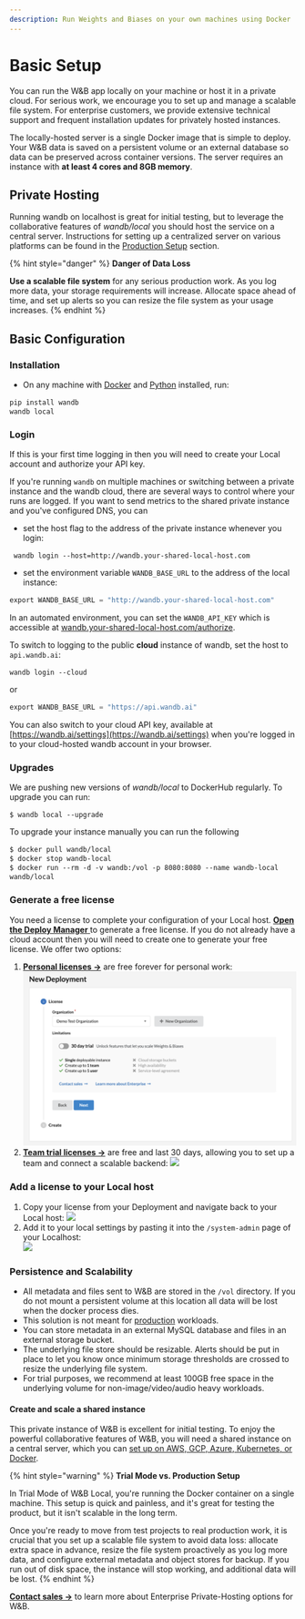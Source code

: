 ```yaml
---
description: Run Weights and Biases on your own machines using Docker
---
```


# Basic Setup

You can run the W\&B app locally on your machine or host it in a private cloud. For serious work, we encourage you to set up and manage a scalable file system. For enterprise customers, we provide extensive technical support and frequent installation updates for privately hosted instances.

The locally-hosted server is a single Docker image that is simple to deploy. Your W\&B data is saved on a persistent volume or an external database so data can be preserved across container versions. The server requires an instance with **at least 4 cores and 8GB memory**.

## Private Hosting

Running wandb on localhost is great for initial testing, but to leverage the collaborative features of _wandb/local_ you should host the service on a central server. Instructions for setting up a centralized server on various platforms can be found in the [Production Setup](setup/) section.

{% hint style="danger" %}
**Danger of Data Loss**

**Use a scalable file system** for any serious production work. As you log more data, your storage requirements will increase. Allocate space ahead of time, and set up alerts so you can resize the file system as your usage increases.
{% endhint %}

## Basic Configuration

### Installation

* On any machine with [Docker](https://www.docker.com) and [Python](https://www.python.org) installed, run:

```
pip install wandb
wandb local 
```

### Login

If this is your first time logging in then you will need to create your Local account and authorize your API key.&#x20;

If you're running `wandb` on multiple machines or switching between a private instance and the wandb cloud, there are several ways to control where your runs are logged. If you want to send metrics to the shared private instance and you've configured DNS, you can

* set the host flag to the address of the private instance whenever you login:

```
 wandb login --host=http://wandb.your-shared-local-host.com
```

* set the environment variable `WANDB_BASE_URL` to the address of the local instance:

```python
export WANDB_BASE_URL = "http://wandb.your-shared-local-host.com"
```

In an automated environment, you can set the `WANDB_API_KEY` which is accessible at [wandb.your-shared-local-host.com/authorize](http://wandb.your-shared-local-host.com/authorize).

To switch to logging to the public **cloud** instance of wandb, set the host to `api.wandb.ai`:

```
wandb login --cloud
```

or

```python
export WANDB_BASE_URL = "https://api.wandb.ai"
```

You can also switch to your cloud API key, available at [https://wandb.ai/settings](https://wandb.ai/settings) when you're logged in to your cloud-hosted wandb account in your browser.

### Upgrades

We are pushing new versions of _wandb/local_ to DockerHub regularly. To upgrade you can run:

```shell
$ wandb local --upgrade
```

To upgrade your instance manually you can run the following

```shell
$ docker pull wandb/local
$ docker stop wandb-local
$ docker run --rm -d -v wandb:/vol -p 8080:8080 --name wandb-local wandb/local
```

### Generate a free license

You need a license to complete your configuration of your Local host. [**Open the Deploy Manager** ](https://deploy.wandb.ai/deploy)to generate a free license. If you do not already have a cloud account then you will need to create one to generate your free license. We offer two options:

1. [**Personal licenses ->**](https://deploy.wandb.ai/deploy) are free forever for personal work:                                                                          ![](<../../.gitbook/assets/image (174).png>)
2. &#x20; [**Team trial licenses ->**](https://deploy.wandb.ai/deploy) are free and last 30 days, allowing you to set up a team and connect a scalable backend:                                                                                                                                                      ![](<../../.gitbook/assets/image (163) (2).png>)

### Add a license to your Local host

1. Copy your license from your Deployment and navigate back to your Local host:  ![](<../../.gitbook/assets/image (178) (1).png>)
2. Add it to your local settings by pasting it into the `/system-admin` page of your Localhost: \
   ![](../../.gitbook/assets/License.gif)

### Persistence and Scalability

* All metadata and files sent to W\&B are stored in the `/vol` directory. If you do not mount a persistent volume at this location all data will be lost when the docker process dies.
* This solution is not meant for [production](setup/) workloads.
* You can store metadata in an external MySQL database and files in an external storage bucket.
* The underlying file store should be resizable. Alerts should be put in place to let you know once minimum storage thresholds are crossed to resize the underlying file system.
* For trial purposes, we recommend at least 100GB free space in the underlying volume for non-image/video/audio heavy workloads.

#### Create and scale a shared instance

This private instance of W\&B is excellent for initial testing. To enjoy the powerful collaborative features of W\&B, you will need a shared instance on a central server, which you can [set up on AWS, GCP, Azure, Kubernetes, or Docker](https://docs.wandb.ai/self-hosted/setup).

{% hint style="warning" %}
**Trial Mode vs. Production Setup**

In Trial Mode of W\&B Local, you're running the Docker container on a single machine. This setup is quick and painless, and it's great for testing the product, but it isn't scalable in the long term.

Once you're ready to move from test projects to real production work, it is crucial that you set up a scalable file system to avoid data loss: allocate extra space in advance, resize the file system proactively as you log more data, and configure external metadata and object stores for backup. If you run out of disk space, the instance will stop working, and additional data will be lost.
{% endhint %}

[**Contact sales -**](https://wandb.ai/site/local-contact)**>** to learn more about Enterprise Private-Hosting options for W\&B.
